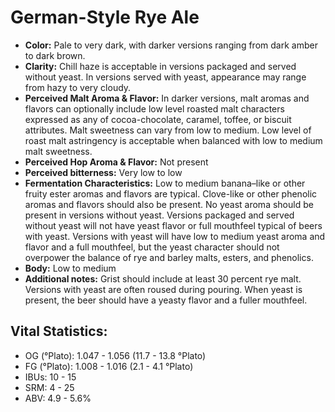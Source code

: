 # German-Style Rye Ale

- **Color:** Pale to very dark, with darker versions ranging from dark amber to dark brown.
- **Clarity:** Chill haze is acceptable in versions packaged and served without yeast. In versions served with yeast, appearance may range from hazy to very cloudy.
- **Perceived Malt Aroma & Flavor:** In darker versions, malt aromas and flavors can optionally include low level roasted malt characters expressed as any of cocoa-chocolate, caramel, toffee, or biscuit attributes. Malt sweetness can vary from low to medium. Low level of roast malt astringency is acceptable when balanced with low to medium malt sweetness.
- **Perceived Hop Aroma & Flavor:** Not present
- **Perceived bitterness:** Very low to low
- **Fermentation Characteristics:** Low to medium banana–like or other fruity ester aromas and flavors are typical. Clove-like or other phenolic aromas and flavors should also be present. No yeast aroma should be present in versions without yeast. Versions packaged and served without yeast will not have yeast flavor or full mouthfeel typical of beers with yeast. Versions with yeast will have low to medium yeast aroma and flavor and a full mouthfeel, but the yeast character should not overpower the balance of rye and barley malts, esters, and phenolics.
- **Body:** Low to medium
- **Additional notes:** Grist should include at least 30 percent rye malt. Versions with yeast are often roused during pouring. When yeast is present, the beer should have a yeasty flavor and a fuller mouthfeel.

## Vital Statistics:

- OG (°Plato): 1.047 - 1.056 (11.7 - 13.8 °Plato) 
- FG (°Plato): 1.008 - 1.016 (2.1 - 4.1 °Plato)
- IBUs: 10 - 15
- SRM: 4 - 25
- ABV: 4.9 - 5.6% 
